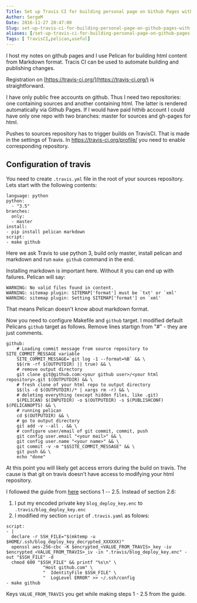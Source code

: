 ```yaml
---
Title: Set up Travis CI for building personal page on Github Pages with Pelican
Author: SergeM
Date: 2016-11-27 20:47:00
Slug: set-up-travis-ci-for-building-personal-page-on-github-pages-with-pelican
aliases: [/set-up-travis-ci-for-building-personal-page-on-github-pages-with-pelican.html]
Tags: [ TravisCI,pelican,useful]
---
```




I host my notes on github pages and I use Pelican for building html content from Markdown format. Tracis CI can be used to automate building and publishing changes. 

Registration on [https://travis-ci.org/](https://travis-ci.org/) is straightforward.

I have only public free accounts on github.  Thus I need two repositories: one containing sources and another containing html. The latter is rendered automatically via Github Pages. If I would have paid hithib account I could have only one repo with two branches: master for sources and gh-pages for html. 

Pushes to sources repository has to trigger builds on TravisCI. That is made in the settings of Travis. In https://travis-ci.org/profile/<your name> you need to enable corresponding repository.

## Configuration of travis
You need to create `.travis.yml` file in the root of your sources repository. Lets start with the following contents:
```
language: python
python:
  - "3.5"
branches:
  only:
  - master
install:
- pip install pelican markdown
script:
- make github
```

Here we ask Travis to use python 3, build only master, install pelican and markdown and run `make github` command in the end.

Installing markdown is important here. Without it you can end up with failures. Pelican will say:
```
WARNING: No valid files found in content.
WARNING: sitemap plugin: SITEMAP['format'] must be `txt' or `xml'
WARNING: sitemap plugin: Setting SITEMAP['format'] on `xml'
```
That means Pelican doesn't know about markdown format.

Now you need to configure Makefile and `github` target. I modified default Pelicans `github` target as follows. Remove lines startign from "#" - they are just comments.
```
github:
    # Loading commit message from source repository to SITE_COMMIT_MESSAGE variable
	SITE_COMMIT_MESSAGE=`git log -1 --format=%B` && \ 
	$$(rm -rf $(OUTPUTDIR) || true) && \ 
	# remove output directory
	git clone git@github.com:<your github user>/<your html repository>.git $(OUTPUTDIR) && \ 
	# fresh clone of your html repo to output directory
	$$(ls -d $(OUTPUTDIR)/* | xargs rm -r) && \ 
	# deleting everything (except hidden files, like .git)
	$(PELICAN) $(INPUTDIR) -o $(OUTPUTDIR) -s $(PUBLISHCONF) $(PELICANOPTS) && \ 
	# running pelican
	cd $(OUTPUTDIR) && \ 
	# go to output directory
	git add -v --all . && \ 
	# configure user/email of git commit, commit, push
	git config user.email "<your mail>" && \
	git config user.name "<your name>" && \
	git commit -v -m "$$SITE_COMMIT_MESSAGE" && \
	git push && \
    echo "done"
```

At this point you will likely get access errors during the build on travis. The cause is that git on travis doesn't have access to modifying your html repository.

I followed the  guide from [here](https://github.com/alrra/travis-scripts/blob/master/doc/github-deploy-keys.md) sections 1 -- 2.5. Instead of section 2.6:
1. I put my encoded private key `blog_deploy_key.enc` to `.travis/blog_deploy_key.enc`
2. I modified my section `script` of `.travis.yaml` as folows:
```
script:
- |
  declare -r SSH_FILE="$(mktemp -u $HOME/.ssh/blog_deploy_key_decrypted_XXXXXX)"
  openssl aes-256-cbc -K $encrypted_<VALUE_FROM_TRAVIS>_key -iv $encrypted_<VALUE_FROM_TRAVIS>_iv -in ".travis/blog_deploy_key.enc" -out "$SSH_FILE" -d
  chmod 600 "$SSH_FILE" && printf "%s\n" \
              "Host github.com" \
              "  IdentityFile $SSH_FILE" \
              "  LogLevel ERROR" >> ~/.ssh/config
- make github
```
  Keys `VALUE_FROM_TRAVIS` you get while making steps 1 - 2.5 from the guide.
    
